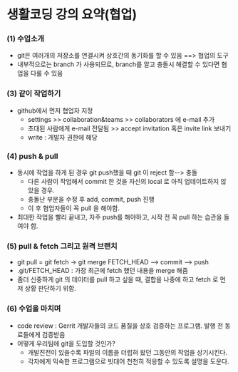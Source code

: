 # 생활코딩 강의 요약(협업)

### (1) 수업소개

- git은 여러개의 저장소를 연결시켜 상호간의 동기화를 할 수 있음 ==> 협업의 도구 
- 내부적으로는  branch 가 사용되므로, branch를 알고 충돌시 해결할 수 있다면 협업을 다룰 수 있음

### (3) 같이 작업하기

- github에서 먼저 협업자 지정 
  - settings >> collaboration&teams >> collaborators 에 e-mail 추가 
  - 초대된 사람에게 e-mail 전달됨 >> accept invitation 혹은 invite link 보내기 
  - write : 개발자 권한에 해당 

### (4) push & pull 

- 동시에 작업을 하게 된 경우 git push했을 때 git 이 reject 함--> 충돌
  - 다른 사람이 작업해서 commit 한 것을 자신의 local 로 아직 업데이트하지 않았을 경우. 
  - 충돌난 부분을 수정 후 add, commit, push 진행 
  - 이 후 협업자들이 꼭 pull 을 해야함. 
- 최대한 작업을 빨리 끝내고, 자주 push를 해야하고, 시작 전 꼭 pull 하는 습관을 들여야 함. 

### (5) pull & fetch 그리고 원격 브랜치 

- git pull = git fetch -> git merge FETCH_HEAD --> commit --> push 
- .git/FETCH_HEAD : 가장 최근에 fetch 했던 내용을 merge 해줌 
- 좀더 신중하게 git 의 데이터를 pull 하고 싶을 때, 결합을 나중에 하고 fetch 로 먼저 상황 판단하기 위함. 

### (6) 수업을 마치며

- code review : Gerrit 개발자들의 코드 품질을 상호 검증하는 프로그램. 발행 전 동료들에게 검증받음 
- 어떻게 우리팀에 git을 도입할 것인가?
  - 개발진전이 있을수록 파일의 이름을 더럽혀 왔던 그동안의 작업을 상기시킨다.
  - 각자에게 익숙한 프로그램으로 빗대어 천천히 적응할 수 있도록 설명을 도운다. 